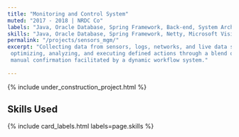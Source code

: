 ```yaml
---
title: "Monitoring and Control System"
muted: "2017 - 2018 | NRDC Co"
labels: "Java, Oracle Database, Spring Framework, Back-end, System Architecture, -Default"
skills: "Java, Oracle Database, Spring Framework, Netty, Microsoft Visio, Axure RP, RESTful, SOAP, Activiti Workflow, JBPM, WebSocket, MQTT, CoAP, RTSP, UDP, TCP/IP, HTTP, Camera Module, HTML, JavaScript, CSS, SVN, JBoss, Jira, Agile, Eclipse IDE, Back-end, System Architecture, System Design, -Default"
permalink: "/projects/sensors_mgm/"
excerpt: "Collecting data from sensors, logs, networks, and live data streams, 
 optimizing, analyzing, and executing defined actions through a blend of automated decision-making and 
 manual confirmation facilitated by a dynamic workflow system."
 
---
```


{% include under_construction_project.html %}

## Skills Used

{% include card_labels.html labels=page.skills %}